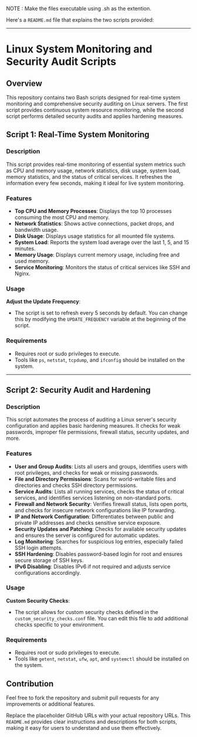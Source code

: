 NOTE : Make the files executable using .sh as the extention.



Here's a `README.md` file that explains the two scripts provided:

---

# Linux System Monitoring and Security Audit Scripts

## Overview

This repository contains two Bash scripts designed for real-time system monitoring and comprehensive security auditing on Linux servers. The first script provides continuous system resource monitoring, while the second script performs detailed security audits and applies hardening measures.

## Script 1: Real-Time System Monitoring

### Description

This script provides real-time monitoring of essential system metrics such as CPU and memory usage, network statistics, disk usage, system load, memory statistics, and the status of critical services. It refreshes the information every few seconds, making it ideal for live system monitoring.

### Features

- **Top CPU and Memory Processes**: Displays the top 10 processes consuming the most CPU and memory.
- **Network Statistics**: Shows active connections, packet drops, and bandwidth usage.
- **Disk Usage**: Displays usage statistics for all mounted file systems.
- **System Load**: Reports the system load average over the last 1, 5, and 15 minutes.
- **Memory Usage**: Displays current memory usage, including free and used memory.
- **Service Monitoring**: Monitors the status of critical services like SSH and Nginx.

### Usage

 **Adjust the Update Frequency**:
   - The script is set to refresh every 5 seconds by default. You can change this by modifying the `UPDATE_FREQUENCY` variable at the beginning of the script.

### Requirements

- Requires root or sudo privileges to execute.
- Tools like `ps`, `netstat`, `tcpdump`, and `ifconfig` should be installed on the system.

---

## Script 2: Security Audit and Hardening

### Description

This script automates the process of auditing a Linux server's security configuration and applies basic hardening measures. It checks for weak passwords, improper file permissions, firewall status, security updates, and more.

### Features

- **User and Group Audits**: Lists all users and groups, identifies users with root privileges, and checks for weak or missing passwords.
- **File and Directory Permissions**: Scans for world-writable files and directories and checks SSH directory permissions.
- **Service Audits**: Lists all running services, checks the status of critical services, and identifies services listening on non-standard ports.
- **Firewall and Network Security**: Verifies firewall status, lists open ports, and checks for insecure network configurations like IP forwarding.
- **IP and Network Configuration**: Differentiates between public and private IP addresses and checks sensitive service exposure.
- **Security Updates and Patching**: Checks for available security updates and ensures the server is configured for automatic updates.
- **Log Monitoring**: Searches for suspicious log entries, especially failed SSH login attempts.
- **SSH Hardening**: Disables password-based login for root and ensures secure storage of SSH keys.
- **IPv6 Disabling**: Disables IPv6 if not required and adjusts service configurations accordingly.

### Usage

**Custom Security Checks**:
   - The script allows for custom security checks defined in the `custom_security_checks.conf` file. You can edit this file to add additional checks specific to your environment.

### Requirements

- Requires root or sudo privileges to execute.
- Tools like `getent`, `netstat`, `ufw`, `apt`, and `systemctl` should be installed on the system.

## Contribution

Feel free to fork the repository and submit pull requests for any improvements or additional features.


Replace the placeholder GitHub URLs with your actual repository URLs. This `README.md` provides clear instructions and descriptions for both scripts, making it easy for users to understand and use them effectively.
